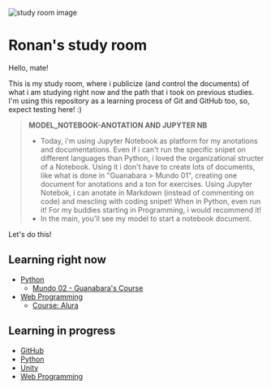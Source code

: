 ![study room image](https://img.freepik.com/premium-photo/cozy-reading-nook-with-comfortable-chairs-bookshelves-inviting-students_741910-47561.jpg?size=626&ext=jpg&ga=GA1.1.1618076671.1697857789&semt=ais)

# Ronan's study room

Hello, mate!

This is my study room, where i publicize (and control the documents) of what i am studying right now and the path that i took on previous studies.
I'm using this repository as a learning process of Git and GitHub too, so, expect testing here! :)

>**MODEL_NOTEBOOK-ANOTATION AND JUPYTER NB**
>- Today, i'm using Jupyter Notebook as platform for my anotations and documentations. Even if i can't run the specific snipet on different languages than Python, i loved the organizational structer of a Notebook. Using it i don't have to create lots of documents, like what is done in "Guanabara > Mundo 01", creating one document for anotations and a ton for exercises. Using Jupyter Notebok, i can anotate in Markdown (instead of commenting on code) and mescling with coding snipet! When in Python, even run it! For my buddies starting in Programming, i would recommend it!
>- In the main, you'll see my model to start a notebook document.

Let's do this!

## Learning right now
- [Python](https://github.com/RonanBenitis/studyRoom/tree/main/learning__python)
  - [Mundo 02 - Guanabara's Course](https://github.com/RonanBenitis/studyRoom/tree/main/learning__python/course__guanabara/Mundo%2002)
- [Web Programming](https://github.com/RonanBenitis/studyRoom/tree/main/learning__web-programming)
    - [Course: Alura](https://github.com/RonanBenitis/studyRoom/tree/main/course_alura)

## Learning in progress
- [GitHub](https://github.com/RonanBenitis/studyRoom/tree/main/)
- [Python](https://github.com/RonanBenitis/studyRoom/tree/main/)
- [Unity](https://github.com/RonanBenitis/studyRoom/tree/main/)
- [Web Programming](https://github.com/RonanBenitis/studyRoom/tree/main/)
